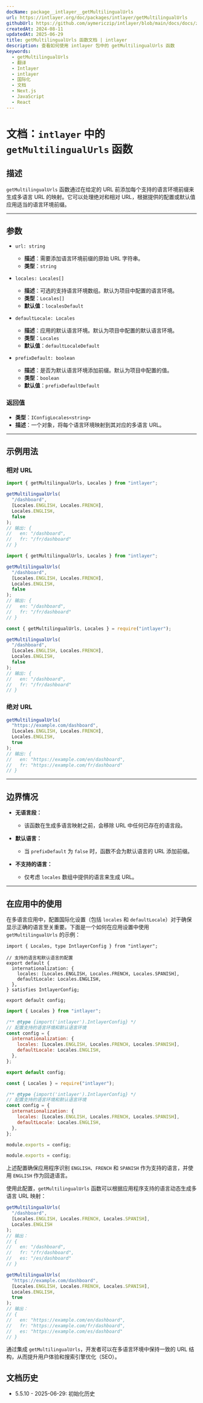 ```yaml
---
docName: package__intlayer__getMultilingualUrls
url: https://intlayer.org/doc/packages/intlayer/getMultilingualUrls
githubUrl: https://github.com/aymericzip/intlayer/blob/main/docs/docs/zh/packages/intlayer/getMultilingualUrls.md
createdAt: 2024-08-11
updatedAt: 2025-06-29
title: getMultilingualUrls 函数文档 | intlayer
description: 查看如何使用 intlayer 包中的 getMultilingualUrls 函数
keywords:
  - getMultilingualUrls
  - 翻译
  - Intlayer
  - intlayer
  - 国际化
  - 文档
  - Next.js
  - JavaScript
  - React
---
```


# 文档：`intlayer` 中的 `getMultilingualUrls` 函数

## 描述

`getMultilingualUrls` 函数通过在给定的 URL 前添加每个支持的语言环境前缀来生成多语言 URL 的映射。它可以处理绝对和相对 URL，根据提供的配置或默认值应用适当的语言环境前缀。

---

## 参数

- `url: string`

  - **描述**：需要添加语言环境前缀的原始 URL 字符串。
  - **类型**：`string`

- `locales: Locales[]`

  - **描述**：可选的支持语言环境数组。默认为项目中配置的语言环境。
  - **类型**：`Locales[]`
  - **默认值**：`localesDefault`

- `defaultLocale: Locales`

  - **描述**：应用的默认语言环境。默认为项目中配置的默认语言环境。
  - **类型**：`Locales`
  - **默认值**：`defaultLocaleDefault`

- `prefixDefault: boolean`
  - **描述**：是否为默认语言环境添加前缀。默认为项目中配置的值。
  - **类型**：`boolean`
  - **默认值**：`prefixDefaultDefault`

### 返回值

- **类型**：`IConfigLocales<string>`
- **描述**：一个对象，将每个语言环境映射到其对应的多语言 URL。

---

## 示例用法

### 相对 URL

```typescript codeFormat="typescript"
import { getMultilingualUrls, Locales } from "intlayer";

getMultilingualUrls(
  "/dashboard",
  [Locales.ENGLISH, Locales.FRENCH],
  Locales.ENGLISH,
  false
);
// 输出: {
//   en: "/dashboard",
//   fr: "/fr/dashboard"
// }
```

```javascript codeFormat="esm"
import { getMultilingualUrls, Locales } from "intlayer";

getMultilingualUrls(
  "/dashboard",
  [Locales.ENGLISH, Locales.FRENCH],
  Locales.ENGLISH,
  false
);
// 输出: {
//   en: "/dashboard",
//   fr: "/fr/dashboard"
// }
```

```javascript codeFormat="commonjs"
const { getMultilingualUrls, Locales } = require("intlayer");

getMultilingualUrls(
  "/dashboard",
  [Locales.ENGLISH, Locales.FRENCH],
  Locales.ENGLISH,
  false
);
// 输出: {
//   en: "/dashboard",
//   fr: "/fr/dashboard"
// }
```

### 绝对 URL

```typescript
getMultilingualUrls(
  "https://example.com/dashboard",
  [Locales.ENGLISH, Locales.FRENCH],
  Locales.ENGLISH,
  true
);
// 输出: {
//   en: "https://example.com/en/dashboard",
//   fr: "https://example.com/fr/dashboard"
// }
```

---

## 边界情况

- **无语言段：**

  - 该函数在生成多语言映射之前，会移除 URL 中任何已存在的语言段。

- **默认语言：**

  - 当 `prefixDefault` 为 `false` 时，函数不会为默认语言的 URL 添加前缀。

- **不支持的语言：**
  - 仅考虑 `locales` 数组中提供的语言来生成 URL。

---

## 在应用中的使用

在多语言应用中，配置国际化设置（包括 `locales` 和 `defaultLocale`）对于确保显示正确的语言至关重要。下面是一个如何在应用设置中使用 `getMultilingualUrls` 的示例：

```tsx codeFormat="typescript"
import { Locales, type IntlayerConfig } from "intlayer";

// 支持的语言和默认语言的配置
export default {
  internationalization: {
    locales: [Locales.ENGLISH, Locales.FRENCH, Locales.SPANISH],
    defaultLocale: Locales.ENGLISH,
  },
} satisfies IntlayerConfig;

export default config;
```

```javascript codeFormat="esm"
import { Locales } from "intlayer";

/** @type {import('intlayer').IntlayerConfig} */
// 配置支持的语言环境和默认语言环境
const config = {
  internationalization: {
    locales: [Locales.ENGLISH, Locales.FRENCH, Locales.SPANISH],
    defaultLocale: Locales.ENGLISH,
  },
};

export default config;
```

```javascript codeFormat="commonjs"
const { Locales } = require("intlayer");

/** @type {import('intlayer').IntlayerConfig} */
// 配置支持的语言环境和默认语言环境
const config = {
  internationalization: {
    locales: [Locales.ENGLISH, Locales.FRENCH, Locales.SPANISH],
    defaultLocale: Locales.ENGLISH,
  },
};

module.exports = config;

module.exports = config;
```

上述配置确保应用程序识别 `ENGLISH`、`FRENCH` 和 `SPANISH` 作为支持的语言，并使用 `ENGLISH` 作为回退语言。

使用此配置，`getMultilingualUrls` 函数可以根据应用程序支持的语言动态生成多语言 URL 映射：

```typescript
getMultilingualUrls(
  "/dashboard",
  [Locales.ENGLISH, Locales.FRENCH, Locales.SPANISH],
  Locales.ENGLISH
);
// 输出：
// {
//   en: "/dashboard",
//   fr: "/fr/dashboard",
//   es: "/es/dashboard"
// }

getMultilingualUrls(
  "https://example.com/dashboard",
  [Locales.ENGLISH, Locales.FRENCH, Locales.SPANISH],
  Locales.ENGLISH,
  true
);
// 输出：
// {
//   en: "https://example.com/en/dashboard",
//   fr: "https://example.com/fr/dashboard",
//   es: "https://example.com/es/dashboard"
// }
```

通过集成 `getMultilingualUrls`，开发者可以在多语言环境中保持一致的 URL 结构，从而提升用户体验和搜索引擎优化（SEO）。

## 文档历史

- 5.5.10 - 2025-06-29: 初始化历史
